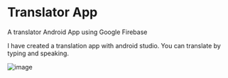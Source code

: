 # Translator App
 A translator Android App using Google Firebase
 
 I have created a translation app with android studio. You can translate by typing and speaking. 
 
 ![image](https://user-images.githubusercontent.com/48020943/129441735-b12b1413-9b80-4735-9cc9-191d9a8897c3.png)


 
